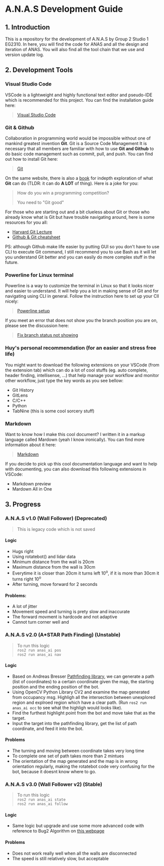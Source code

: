 # A.N.A.S Development Guide
## 1. Introduction

This is a repository for the development of A.N.A.S by Group 2 Studio 1 EG2310. In here, you will find the code for ANAS and all the design and iteration of ANAS. You will also find all the tool chain that we use and version update log.

## 2. Development Tools
### Visual Studio Code
VSCode is a lightweight and highly functional text editor and pseudo-IDE which is recommended for this project. You can find the installation guide here:
> [Visual Studio Code](https://code.visualstudio.com/)
### Git & Github
Collaboration in programming world would be impossible without one of mankind greatest invention **Git**. Git is a Source Code Management
It is necessary that all members are familiar with how to use **Git and Github** to do basic code management such as commit, pull, and push. You can find out how to install Git here:
> [Git](https://git-scm.com/)

On the same website, there is also a [book](https://git-scm.com/book/en/v2) for indepth exploration of what **Git** can do (TLDR: it can do **A LOT** of thing). Here is a joke for you: 
> How do you win a programming competition?
>  
> You need to "Git good"

For those who are starting out and a bit clueless about Git or those who already know what is Git but have trouble navigating around, here is some resources for you all:
* [Harvard Git Lecture](https://cs50.harvard.edu/web/2020/weeks/1/) 
* [Github & Git cheatsheet](https://education.github.com/git-cheat-sheet-education.pdf)

PS: although Github make life easier by putting GUI so you don't have to use CLI to execute Git command, I still recommend you to use Bash as it will let you understand Git better and you can easily do more complex stuff in the future.

### Powerline for Linux terminal
Powerline is a way to customize the terminal in Linux so that it looks nicer and easier to understand. It will help you a lot in making sense of Git and for navigating using CLI in general. Follow the instruction here to set up your ClI nicely:
> [Powerline setup](https://www.ricalo.com/blog/install-powerline-ubuntu/#install-powerline)

If you meet an error that does not show you the branch position you are on, please see the discussion here:
> [Fix branch status not showing](https://github.com/powerline/powerline/issues/186#issuecomment-247810572)

### Huy's personal recommendation (for an easier and stress free life)
You might want to download the following extensions on your VSCode (from the extension tab) which can do a lot of cool stuffs (eg. auto complete, header finding, intellisense, ...) that help manage your workflow and monitor other workflow, just type the key words as you see bellow:
* Git History
* GitLens
* C/C++
* Python
* TabNine (this is some cool sorcery stuff)
  
### Markdown
Want to know how I make this cool document? I written it in a markup language called Mardown (yeah I know ironically). You can find more information about it here:
> [Markdown](https://www.markdownguide.org/)

If you decide to pick up this cool documentation language and want to help with documenting, you can also download this following extensions in VSCode:
* Markdown preview
* Mardown All in One

## 3. Progress
### A.N.A.S  v1.0 (Wall Follower) (Deprecated)
> This is legacy code which is not saved
#### Logic
* Hugs right 
* Using rotatebot() and lidar data
* Minimum distance from the wall is 20cm
* Maximum distance from the wall is 30cm
* Everytime it is closer than 20cm it turns left 10<sup>o</sup>, if it is more than 30cm it turns right 10<sup>o</sup>
* After turning, move forward for 2 seconds
#### Problems:
* A lot of jitter
* Movement speed and turning is prety slow and inaccurate
* The forward movment is hardcode and not adaptive
* Cannot turn corner well and
### A.N.A.S  v2.0 (A*STAR Path Finding) (Unstable)
> To run this logic   
> `ros2 run anas_ai pos`  
> `ros2 run anas_ai nav`
#### Logic
* Based on Andreas Bresser [Pathfinding library](https://pypi.org/project/pathfinding/), we can generate a path (list of coordinates) to a certain coordinate given the map, the starting position and the ending position of the bot.  
* Using OpenCV Python Library CV2 and examine the map generated from occupancy msg. Highligh all the intersection between unexplored region and explroed region which have a clear path. (Run `ros2 run anas_ai occ` to see what the highligh would looks like).
* Find the furthest highlight point from the bot and move take that as the target.
* Input the target into the pathfinding library, get the list of path coordinate, and feed it into the bot.
#### Problems
* The turning and moving between coordinate takes very long time
* To complete one set of path takes more than 2 mintues
* The orientation of the map generated and the map is in wrong orientation regularly, making the rotatebot code very confusing for the bot, because it doesnt know where to go.

### A.N.A.S  v3.0 (Wall Follower v2) (Stable)
> To run this logic   
> `ros2 run anas_ai state`  
> `ros2 run anas_ai follow`
#### Logic
* Same logic but upgrade and use some more advanced code with reference to Bug2 Algorithm on [this webpage](https://automaticaddison.com/the-bug2-algorithm-for-robot-motion-planning/)
#### Problems
* Does not work really well when all the walls are disconnected
* The speed is still relatively slow, but acceptable





